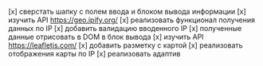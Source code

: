[x] сверстать шапку с полем ввода и блоком вывода информации
[x] изучить API https://geo.ipify.org/
[x] реализовать функционал получения данных по IP
[x] добавить валидацию вводенного IP
[x] полученные данные отрисовать в DOM в блок вывода
[x] изучить API https://leafletjs.com/
[x] добавить разметку с картой
[x] реализовать отображения карты по IP
[x] реализовать адаптив